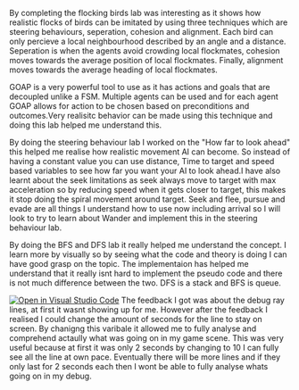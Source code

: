 By completing the flocking birds lab was interesting as it shows how realistic flocks of birds can be imitated by using three techniques which are steering behaviours, seperation, cohesion and alignment. Each bird can only percieve a local neighbourhood described by an angle and a distance. Seperation is when the agents avoid crowding local flockmates, cohesion moves towards the average position of local flockmates. Finally, alignment moves towards the average heading of local 
flockmates.

GOAP is a very powerful tool to use as it has actions and goals that are decoupled unlike a FSM. Multiple agents can be used and for each agent GOAP allows for action to be chosen based on preconditions and outcomes.Very realisitc behavior can be made using this technique and doing this lab helped me understand this. 

By doing the steering behaviour lab I worked on the "How far to look ahead" this helped me realise how realistic movement AI can become. So instead of having a constant value you can use distance, Time to target and speed based variables to see how far you want your AI to look ahead.I have also learnt about the seek limitations as seek always move to target with max acceleration so by reducing speed when it gets closer to target, this makes it stop doing the spiral movement around target. Seek and flee, pursue and evade are all things I understand how to use now including arrival so I will look to try to learn about Wander and implement this in the steering behaviour lab.

By doing the BFS and DFS lab it really helped me understand the concept. I learn more by visually so by seeing what the code and theory is doing I can have good grasp on the topic. The implementaion has helped me understand that it really isnt hard to implement the pseudo code and there is not much difference between the two. DFS is a stack and BFS is queue.

[![Open in Visual Studio Code](https://classroom.github.com/assets/open-in-vscode-f059dc9a6f8d3a56e377f745f24479a46679e63a5d9fe6f495e02850cd0d8118.svg)](https://classroom.github.com/online_ide?assignment_repo_id=5736631&assignment_repo_type=AssignmentRepo)
The feedback I got was about the debug ray lines, at first it wasnt showing up for me. However after the feedback I realised I could change the amount of seconds for the line to stay on screen. By chanigng this varibale it allowed me to fully analyse and comprehend actaully what was going on in my game scene. This was very useful because at first it was only 2 seconds by changing to 10 I can fully see all the line at own pace. Eventually there will be more lines and if they only last for 2 seconds each then I wont be able to fully analyse whats going on in my debug.
